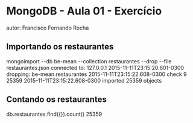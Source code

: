# MongoDB - Aula 01 - Exercício
autor: Francisco Fernando Rocha

## Importando os restaurantes
mongoimport --db be-mean --collection restaurantes --drop --file restaurantes.json
connected to: 127.0.0.1
2015-11-11T23:15:20.601-0300 dropping: be-mean.restaurantes
2015-11-11T23:15:22.608-0300 check 9 25359
2015-11-11T23:15:22.608-0300 imported 25359 objects

## Contando os restaurantes
db.restaurantes.find({}).count()
25359

